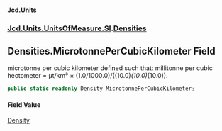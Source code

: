 #### [Jcd.Units](index.md 'index')

### [Jcd.Units.UnitsOfMeasure.SI](Jcd.Units.UnitsOfMeasure.SI.md 'Jcd.Units.UnitsOfMeasure.SI').[Densities](Densities.md 'Jcd.Units.UnitsOfMeasure.SI.Densities')

## Densities.MicrotonnePerCubicKilometer Field

microtonne per cubic kilometer defined such that: millitonne per cubic hectometer = μt/km³ ×
(1.0/1000.0)/((10.0)*(10.0)*(10.0)).

```csharp
public static readonly Density MicrotonnePerCubicKilometer;
```

#### Field Value

[Density](Density.md 'Jcd.Units.UnitTypes.Density')